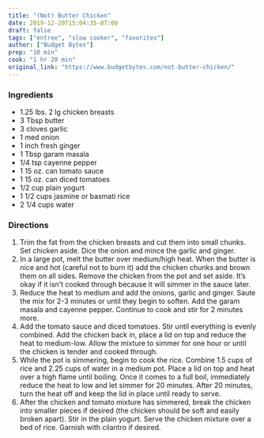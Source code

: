 ```yaml
---
title: "(Not) Butter Chicken"
date: 2019-12-20T15:04:35-07:00
draft: false
tags: ["entree", "slow cooker", "favorites"]
author: ["Budget Bytes"]
prep: "10 min"
cook: "1 hr 20 min"
original_link: "https://www.budgetbytes.com/not-butter-chicken/"
---
```


### Ingredients
- 1.25 lbs. 2 lg chicken breasts
- 3 Tbsp butter
- 3 cloves garlic
- 1 med onion
- 1 inch fresh ginger
- 1 Tbsp garam masala 
- 1/4 tsp cayenne pepper 
- 1 15 oz. can tomato sauce
- 1 15 oz. can diced tomatoes 
- 1/2 cup plain yogurt
- 1 1/2 cups jasmine or basmati rice
- 2 1/4 cups water

### Directions
1. Trim the fat from the chicken breasts and cut them into small chunks. Set chicken aside. Dice the onion and mince the garlic and ginger.
1. In a large pot, melt the butter over medium/high heat. When the butter is nice and hot (careful not to burn it) add the chicken chunks and brown them on all sides. Remove the chicken from the pot and set aside. It’s okay if it isn’t cooked through because it will simmer in the sauce later.
1. Reduce the heat to medium and add the onions, garlic and ginger. Saute the mix for 2-3 minutes or until they begin to soften. Add the garam masala and cayenne pepper. Continue to cook and stir for 2 minutes more.
1. Add the tomato sauce and diced tomatoes. Stir until everything is evenly combined. Add the chicken back in, place a lid on top and reduce the heat to medium-low. Allow the mixture to simmer for one hour or until the chicken is tender and cooked through.
1. While the pot is simmering, begin to cook the rice. Combine 1.5 cups of rice and 2.25 cups of water in a medium pot. Place a lid on top and heat over a high flame until boiling. Once it comes to a full boil, immediately reduce the heat to low and let simmer for 20 minutes. After 20 minutes, turn the heat off and keep the lid in place until ready to serve.
1. After the chicken and tomato mixture has simmered, break the chicken into smaller pieces if desired (the chicken should be soft and easily broken apart). Stir in the plain yogurt. Serve the chicken mixture over a bed of rice. Garnish with cilantro if desired.
